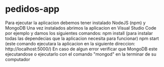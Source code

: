 # pedidos-app
Para ejecutar la aplicacion debemos tener instalado NodeJS (npm) y MongoDB
Una vez instalados abrimos la aplicacion en Visual Studio Code por ejemplo y damos los siguientes comandos:
npm install (para instalar todas las dependecias que la aplicacion necesita para funcionar)
npm start (este comando ejecutara la aplicacion en la siguiente direccion: http://localhost:5000/)
En caso de algun error verificar que MongoDB este ejecutandose o ejecutarlo con el comando "mongod" en la terminar de su computador
